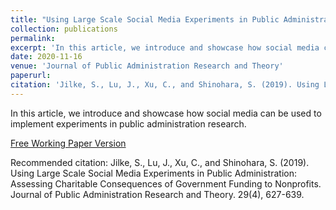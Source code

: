 ```yaml
---
title: "Using Large Scale Social Media Experiments in Public Administration: Assessing Charitable Consequences of Government Funding to Nonprofits."
collection: publications
permalink: 
excerpt: 'In this article, we introduce and showcase how social media can be used to implement experiments in public administration research.'
date: 2020-11-16
venue: 'Journal of Public Administration Research and Theory'
paperurl: 
citation: 'Jilke, S., Lu, J., Xu, C., and Shinohara, S. (2019). Using Large Scale Social Media Experiments in Public Administration: Assessing Charitable Consequences of Government Funding to Nonprofits. <i>Journal of Public Administration Research and Theory </i>. 29(4), 627-639.'
---
```

In this article, we introduce and showcase how social media can be used to implement experiments in public administration research. 

[Free Working Paper Version](http://academicpages.github.io/files/paper1.pdf)

Recommended citation: Jilke, S., Lu, J., Xu, C., and Shinohara, S. (2019). Using Large Scale Social Media Experiments in Public Administration: Assessing Charitable Consequences of Government Funding to Nonprofits. Journal of Public Administration Research and Theory. 29(4), 627-639.
